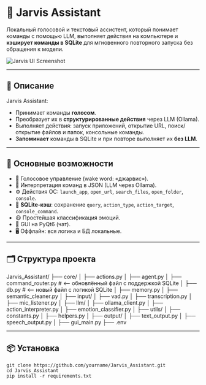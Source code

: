 # 🤖 Jarvis Assistant

Локальный голосовой и текстовый ассистент, который понимает команды с помощью LLM, выполняет действия на компьютере и **кэширует команды в SQLite** для мгновенного повторного запуска без обращения к модели.

![Jarvis UI Screenshot](docs/screenshot.png)

---

## 📖 Описание

Jarvis Assistant:
- Принимает команды **голосом**.
- Преобразует их в **структурированные действия** через LLM (Ollama).
- Выполняет действия: запуск приложений, открытие URL, поиск/открытие файлов и папок, консольные команды.
- **Запоминает** команды в SQLite и при повторе выполняет их **без LLM**.

---

## 🚀 Основные возможности

- 🎤 Голосовое управление (wake word: «джарвис»).
- 🧠 Интерпретация команд в JSON (LLM через Ollama).
- ⚙️ Действия ОС: `launch_app`, `open_url`, `search_files`, `open_folder`, `console`.
- 💾 **SQLite‑кэш**: сохранение `query`, `action_type`, `action_target`, `console_command`.
- 😃 Простейшая классификация эмоций.
- 💬 GUI на PyQt6 (чат).
- 🖥 Оффлайн: вся логика и БД локальные.

---

## 🗂 Структура проекта

Jarvis_Assistant/
├── core/
│ ├── actions.py
│ ├── agent.py
│ ├── command_router.py # <-- обновлённый файл с поддержкой SQLite
│ ├── db.py # <-- новый файл с логикой SQLite
│ ├── memory.py
│ ├── semantic_cleaner.py
│
├── input/
│ ├── vad.py
│ ├── transcription.py
│ ├── mic_listener.py
│
├── llm/
│ ├── ollama_client.py
│ ├── action_interpreter.py
│ ├── emotion_classifier.py
│
├── utils/
│ ├── constants.py
│ ├── helpers.py
│
├── output/
│ ├── text_output.py
│ ├── speech_output.py
│
├── gui_main.py
├── .env

---

## 📦 Установка
```
git clone https://github.com/yourname/Jarvis_Assistant.git
cd Jarvis_Assistant
pip install -r requirements.txt
```

